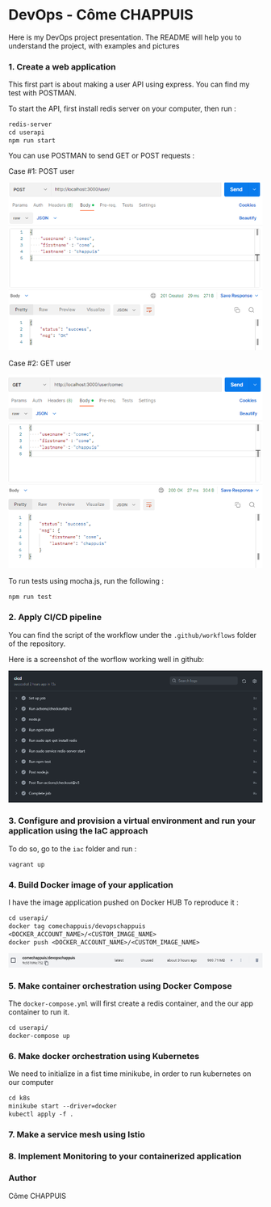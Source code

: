 # 
# DevOps - Côme CHAPPUIS

Here is my DevOps project presentation.
The README will help you to understand the project, with examples and pictures


### 1. Create a web application

This first part is about making a user API using express. You can find my test with POSTMAN.

To start the API, first install redis server on your computer, then run : 
```
redis-server
cd userapi
npm run start
```

You can use POSTMAN to send GET or POST requests :

Case #1: POST user

![](images/POSTUser.png)

Case #2: GET user

![](images/GETUser.png)


To run tests using mocha.js, run the following :
```
npm run test
```
### 2. Apply CI/CD pipeline

You can find the script of the workflow under the `.github/workflows` folder of the repository.

Here is a screenshot of the worflow working well in github:

![](images/Pipe.png)

### 3. Configure and provision a virtual environment and run your application using the IaC approach

To do so, go to the `iac` folder and run :
```
vagrant up
```
### 4. Build Docker image of your application
I have the image application pushed on Docker HUB
To reproduce it : 
```
cd userapi/
docker tag comechappuis/devopschappuis <DOCKER_ACCOUNT_NAME>/<CUSTOM_IMAGE_NAME>
docker push <DOCKER_ACCOUNT_NAME>/<CUSTOM_IMAGE_NAME>
```
![](images/docker.png)

### 5. Make container orchestration using Docker Compose
The `docker-compose.yml` will first create a redis container, and the our app container to run it.
```
cd userapi/
docker-compose up
```
### 6. Make docker orchestration using Kubernetes

We need to initialize in a fist time minikube, in order to run kubernetes on our computer
```
cd k8s
minikube start --driver=docker
kubectl apply -f .
```


### 7. Make a service mesh using Istio


### 8. Implement Monitoring to your containerized application





### Author
Côme CHAPPUIS

